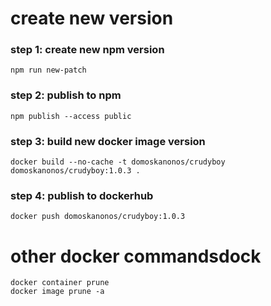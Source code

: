 # create new version

### step 1: create new npm version
    npm run new-patch
### step 2: publish to npm
    npm publish --access public
### step 3: build new docker image version
    docker build --no-cache -t domoskanonos/crudyboy domoskanonos/crudyboy:1.0.3 .
### step 4: publish to dockerhub
    docker push domoskanonos/crudyboy:1.0.3

# other docker commandsdock
    docker container prune
    docker image prune -a